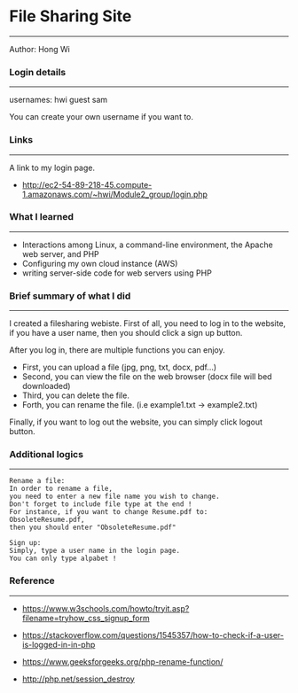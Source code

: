 # File Sharing Site 
---

Author: Hong Wi 
 
### Login details
---

usernames:
hwi
guest
sam

You can create your own username if you want to. 

### Links
---

A link to my login page. 
- http://ec2-54-89-218-45.compute-1.amazonaws.com/~hwi/Module2_group/login.php

### What I learned
---

- Interactions among Linux, a command-line environment, the Apache web server, and PHP
- Configuring my own cloud instance (AWS) 
- writing server-side code for web servers using PHP 

### Brief summary of what I did 
---

I created a filesharing webiste. First of all, you need to log in to the website, if you have a user name, then you should click a sign up button. 

After you log in, there are multiple functions you can enjoy. 

  - First, you can upload a file (jpg, png, txt, docx, pdf...)
  - Second, you can view the file on the web browser (docx file will bed downloaded)
  - Third, you can delete the file. 
  - Forth, you can rename the file. (i.e example1.txt -> example2.txt)

Finally, if you want to log out the website, you can simply click logout button. 

### Additional logics 
---

    Rename a file: 
    In order to rename a file, 
    you need to enter a new file name you wish to change. 
    Don't forget to include file type at the end ! 
    For instance, if you want to change Resume.pdf to:
    ObsoleteResume.pdf, 
    then you should enter "ObsoleteResume.pdf"
    
    Sign up:
    Simply, type a user name in the login page. 
    You can only type alpabet ! 

### Reference 
---

- https://www.w3schools.com/howto/tryit.asp?filename=tryhow_css_signup_form

- https://stackoverflow.com/questions/1545357/how-to-check-if-a-user-is-logged-in-in-php

- https://www.geeksforgeeks.org/php-rename-function/

- http://php.net/session_destroy
